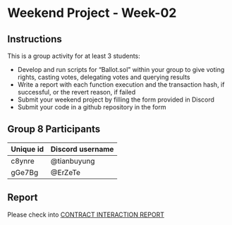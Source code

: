 # Weekend Project - Week-02

## Instructions

This is a group activity for at least 3 students:

- Develop and run scripts for “Ballot.sol” within your group to give voting rights, casting votes, delegating votes and querying results
- Write a report with each function execution and the transaction hash, if successful, or the revert reason, if failed
- Submit your weekend project by filling the form provided in Discord
- Submit your code in a github repository in the form

## Group 8 Participants

| Unique id | Discord username |
| --------- | ---------------- |
| c8ynre    | @tianbuyung      |
| gGe7Bg    | @ErZeTe          |

## Report

Please check into [CONTRACT INTERACTION REPORT](./reports/contract-interaction.md)
